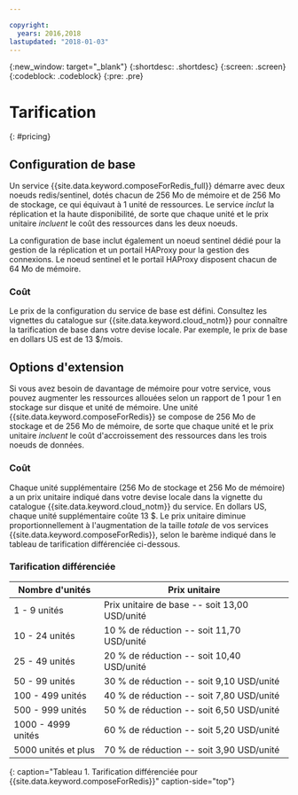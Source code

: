 ```yaml
---

copyright:
  years: 2016,2018
lastupdated: "2018-01-03"
---
```


{:new_window: target="_blank"}
{:shortdesc: .shortdesc}
{:screen: .screen}
{:codeblock: .codeblock}
{:pre: .pre}

# Tarification
{: #pricing}

## Configuration de base
Un service {{site.data.keyword.composeForRedis_full}} démarre avec deux noeuds redis/sentinel, dotés chacun de 256 Mo de mémoire et de 256 Mo de stockage, ce qui équivaut à 1 unité de ressources. Le service _inclut_ la réplication et la haute disponibilité, de sorte que chaque unité et le prix unitaire _incluent_ le coût des ressources dans les deux noeuds.

La configuration de base inclut également un noeud sentinel dédié pour la gestion de la réplication et un portail HAProxy pour la gestion des connexions. Le noeud sentinel et le portail HAProxy disposent chacun de 64 Mo de mémoire.

### Coût
Le prix de la configuration du service de base est défini. Consultez les vignettes du catalogue sur {{site.data.keyword.cloud_notm}} pour connaître la tarification de base dans votre devise locale. Par exemple, le prix de base en dollars US est de 13 $/mois. 

## Options d'extension
Si vous avez besoin de davantage de mémoire pour votre service, vous pouvez augmenter les ressources allouées selon un rapport de 1 pour 1 en stockage sur disque et unité de mémoire. Une unité {{site.data.keyword.composeForRedis}} se compose de 256 Mo de stockage et de 256 Mo de mémoire, de sorte que chaque unité et le prix unitaire _incluent_ le coût d'accroissement des ressources dans les trois noeuds de données.

### Coût
Chaque unité supplémentaire (256 Mo de stockage et 256 Mo de mémoire) a un prix unitaire indiqué dans votre devise locale dans la vignette du catalogue {{site.data.keyword.cloud_notm}} du service. En dollars US, chaque unité supplémentaire coûte 13 $. Le prix unitaire diminue proportionnellement à l'augmentation de la taille _totale_ de vos services {{site.data.keyword.composeForRedis}}, selon le barème indiqué dans le tableau de tarification différenciée ci-dessous.

### Tarification différenciée
Nombre d'unités|Prix unitaire
----------|-----------
1 - 9 unités|Prix unitaire de base -- soit 13,00 USD/unité
10 - 24 unités|10 % de réduction -- soit 11,70 USD/unité
25 - 49 unités|20 % de réduction -- soit 10,40 USD/unité
50 - 99 unités|30 % de réduction -- soit 9,10 USD/unité
100 - 499 unités|40 % de réduction -- soit 7,80 USD/unité
500 - 999 unités|50 % de réduction -- soit 6,50 USD/unité
1000 - 4999 unités|60 % de réduction -- soit 5,20 USD/unité
5000 unités et plus|70 % de réduction -- soit 3,90 USD/unité
{: caption="Tableau 1. Tarification différenciée pour {{site.data.keyword.composeForRedis}}" caption-side="top"}

